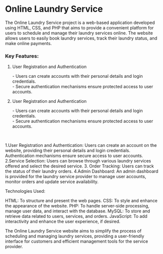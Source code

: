 # Online Laundry Service

The Online Laundry Service project is a web-based application developed using HTML, CSS, and PHP that aims to provide a convenient platform for users to schedule and manage their laundry services online. The website allows users to easily book laundry services, track their laundry status, and make online payments.

<h3>Key Features:</h3>

<ol>
<li>User Registration and Authentication</li>
<p>- Users can create accounts with their personal details and login credentials.<br>
- Secure authentication mechanisms ensure protected access to user accounts.</p>

<li>User Registration and Authentication</li>
<p>- Users can create accounts with their personal details and login credentials.<br>
- Secure authentication mechanisms ensure protected access to user accounts.</p>
<br>
</ol>

1.User Registration and Authentication: Users can create an account on the website, providing their personal details and login credentials. Authentication mechanisms ensure secure access to user accounts.
2.Service Selection: Users can browse through various laundry services offered and select the desired service. 3. Order Tracking: Users can track the status of their laundry orders.
4.Admin Dashboard: An admin dashboard is provided for the laundry service provider to manage user accounts, monitor orders and update service availability.

Technologies Used:

HTML: To structure and present the web pages.
CSS: To style and enhance the appearance of the website.
PHP: To handle server-side processing, manage user data, and interact with the database.
MySQL: To store and retrieve data related to users, services, and orders.
JavaScript: To add interactivity and enhance the user experience, if desired.

The Online Laundry Service website aims to simplify the process of scheduling and managing laundry services, providing a user-friendly interface for customers and efficient management tools for the service provider.
